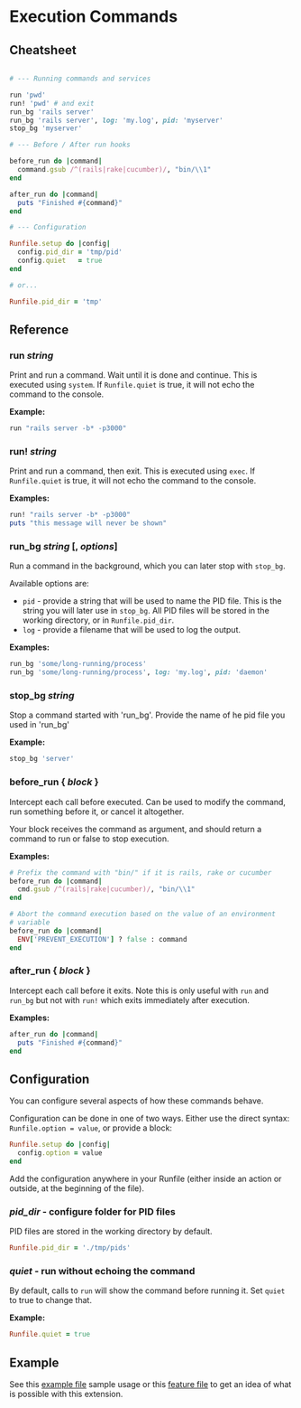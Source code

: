 # Execution Commands

## Cheatsheet

```ruby

# --- Running commands and services

run 'pwd'
run! 'pwd' # and exit
run_bg 'rails server'
run_bg 'rails server', log: 'my.log', pid: 'myserver'
stop_bg 'myserver'

# --- Before / After run hooks

before_run do |command|
  command.gsub /^(rails|rake|cucumber)/, "bin/\\1"
end

after_run do |command|
  puts "Finished #{command}"
end

# --- Configuration

Runfile.setup do |config|
  config.pid_dir = 'tmp/pid'
  config.quiet   = true
end

# or...

Runfile.pid_dir = 'tmp'

```

## Reference

### run *string*

Print and run a command. Wait until it is done and continue.
This is executed using `system`. If `Runfile.quiet` is true, it will
not echo the command to the console.

__Example:__

```ruby
run "rails server -b* -p3000"
```


### run! *string*

Print and run a command, then exit. This is executed using `exec`.
If `Runfile.quiet` is true, it will not echo the command to the console.

__Examples:__

```ruby
run! "rails server -b* -p3000"
puts "this message will never be shown"
```

### run_bg *string* [, *options*]

Run a command in the background, which you can later stop with `stop_bg`. 

Available options are:

- `pid` - provide a string that will be used to name the PID file. 
  This is the string you will later use in `stop_bg`. All PID files will
  be stored in the working directory, or in `Runfile.pid_dir`.
- `log` - provide a filename that will be used to log the output.

__Examples:__

```ruby
run_bg 'some/long-running/process'
run_bg 'some/long-running/process', log: 'my.log', pid: 'daemon'
```

### stop_bg *string*

Stop a command started with 'run_bg'. Provide the name of he pid file you 
used in 'run_bg'

__Example:__

```ruby
stop_bg 'server'
```

### before_run { *block* }

Intercept each call before executed. Can be used to modify the command, 
run something before it, or cancel it altogether.

Your block receives the command as argument, and should return a command 
to run or false to stop execution.

__Examples:__

```ruby
# Prefix the command with "bin/" if it is rails, rake or cucumber
before_run do |command|
  cmd.gsub /^(rails|rake|cucumber)/, "bin/\\1"
end

# Abort the command execution based on the value of an environment 
# variable
before_run do |command|
  ENV['PREVENT_EXECUTION'] ? false : command
end
```


### after_run { *block* }

Intercept each call before it exits. Note this is only useful with `run` 
and `run_bg` but not with `run!` which exits immediately after execution.


__Examples:__

```ruby
after_run do |command|
  puts "Finished #{command}"
end
```

## Configuration

You can configure several aspects of how these commands behave.

Configuration can be done in one of two ways. Either use the direct 
syntax: `Runfile.option = value`, or provide a block:

```ruby
Runfile.setup do |config|
  config.option = value
end
```

Add the configuration anywhere in your Runfile (either inside an
action or outside, at the beginning of the file).

### *pid_dir* - configure folder for PID files

PID files are stored in the working directory by default.

```ruby
Runfile.pid_dir = './tmp/pids'
```

### *quiet* - run without echoing the command

By default, calls to `run` will show the command before running it.
Set `quiet` to true to change that.

__Example:__

```ruby
Runfile.quiet = true
```

## Example

See this [example file] sample usage or this [feature file] to get an 
idea of what is possible with this extension.


[example file]: https://github.com/DannyBen/runfile/blob/master/examples/r_exec/Runfile
[feature file]: https://github.com/DannyBen/runfile/blob/master/features/n_exec.feature
